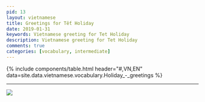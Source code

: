 ```yaml
---
pid: 13
layout: vietnamese
title: Greetings for Tết Holiday
date: 2019-01-31
keywords: Vietnamese greeting for Tet Holiday
description: Vietnamese greeting for Tet Holiday
comments: true
categories: [vocabulary, intermediate]
---
```

{% include components/table.html header="#,VN,EN" data=site.data.vietnamese.vocabulary.Holiday_-_greetings %}

---

![](https://upload.wikimedia.org/wikipedia/commons/thumb/3/3e/Ch%C3%BAc_M%E1%BB%ABng_N%C4%83m_M%E1%BB%9Bi_%28b%E1%BA%A3n_ch%E1%BB%AF_th%E1%BA%A3o%29.svg/800px-Ch%C3%BAc_M%E1%BB%ABng_N%C4%83m_M%E1%BB%9Bi_%28b%E1%BA%A3n_ch%E1%BB%AF_th%E1%BA%A3o%29.svg.png)
